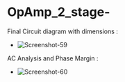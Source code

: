 # OpAmp_2_stage-

Final Circuit diagram with dimensions :
- ![Screenshot-59](https://github.com/user-attachments/assets/b325440e-934e-47c3-958a-a0cb303c2821)

AC Analysis and Phase Margin :
- ![Screenshot-60](https://github.com/user-attachments/assets/709195b9-b151-46b2-989f-e504e9b047f4)
